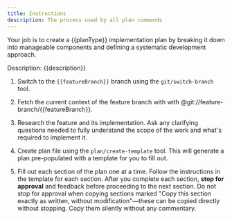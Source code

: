 ```yaml
---
title: Instructions
description: The process used by all plan commands
---
```


Your job is to create a {{planType}} implementation plan by breaking it down into manageable components and defining a systematic development approach.

Description: {{description}}

1. Switch to the `{{featureBranch}}` branch using the `git/switch-branch` tool.

2. Fetch the current context of the feature branch with with @git://feature-branch/{{featureBranch}}.

3. Research the feature and its implementation. Ask any clarifying questions needed to fully understand the scope of the work and what's required to implement it.

4. Create plan file using the `plan/create-template` tool. This will generate a plan pre-populated with a template for you to fill out.

5. Fill out each section of the plan one at a time. Follow the instructions in the template for each section. After you complete each section, **stop for approval** and feedback before proceeding to the next section. Do not stop for approval when copying sections marked "Copy this section exactly as written, without modification"—these can be copied directly without stopping. Copy them silently without any commentary.
